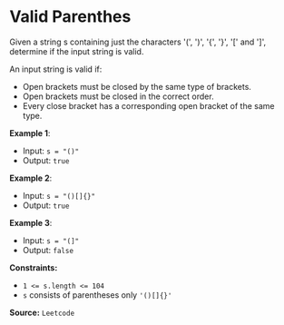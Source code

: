 # Valid Parenthes
Given a string s containing just the characters '(', ')', '{', '}', '[' and ']', determine if the input string is valid.

An input string is valid if:

- Open brackets must be closed by the same type of brackets.
- Open brackets must be closed in the correct order.
- Every close bracket has a corresponding open bracket of the same type.

**Example 1**:
- Input: `s = "()"`
- Output: `true`

**Example 2**:
- Input: `s = "()[]{}"`
- Output: `true`

**Example 3**:
- Input: `s = "(]"`
- Output: `false`

**Constraints:**
- `1 <= s.length <= 104`
- `s` consists of parentheses only `'()[]{}'`

**Source:** `Leetcode`
